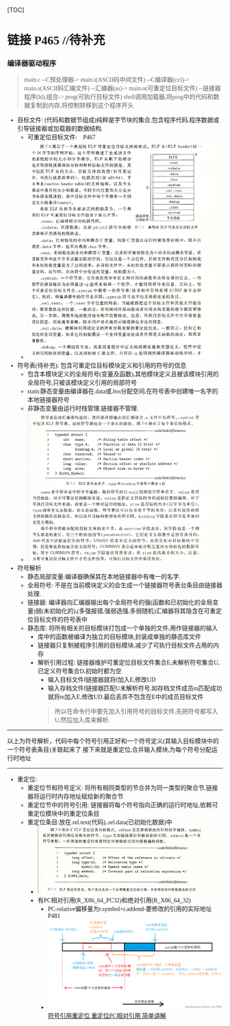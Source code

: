 [TOC]
<font face = "Consolas">

# 链接 P465 //待补充

### 编译器驱动程序 
> main.c --C预处理器-> 
main.i(ASCII码中间文件) --C编译器(ccl)-> 
main.s(ASCII码汇编文件) --汇编器(as)-> 
main.o(可重定位目标文件) --链接器程序(ld),组合->
prog(可执行目标文件)
shell调用加载器,将prog中的代码和数据复制到内存,将控制转移到这个程序开头

* 目标文件: (代码和数据节组成)纯粹是字节块的集合,包含程序代码,程序数据或引导链接器或加载器的数据结构.
    * 可重定位目标文件:　P467
    * ![ELF可重定位目标文件](./pics/8/1.1ELF可重定位目标文件.png)
* 符号表(待补充): 包含可重定位目标模块定义和引用的符号的信息
    * 包含本模块定义的全局符号(变量及函数),其他模块定义且被该模块引用的全局符号,只被该模块定义引用的局部符号
    * static静态变量由编译器在.data或.bss分配空间,在符号表中创建唯一名字的本地链接器符号
    * 非静态变量由运行时栈管理,链接器不管理.
    * ![ELF符号表条目](./pics/8/1.2ELF符号表条目.png)
* 符号解析
    * 静态局部变量:编译器确保其在本地链接器中有唯一的名字.
    * 全局符号: 不是在当前模块定义的会生成一个链接器符号表台条目由链接器处理.
    * 链接器: 编译器向汇编器输出每个全局符号的强(函数和已初始化的全局变量)弱(未初始化的),(多强报错,强弱选强,多弱随机)汇编器将其隐含在可重定位目标文件的符号表中
    * 静态库: 将所有相关的目标模块打包成一个单独的文件,用作链接器的输入
        * 库中的函数被编译为独立的目标模块,封装成单独的静态库文件
        * 链接器只复制被程序引用的目标模块,减少了可执行目标文件占用的内存
        * 解析引用过程: 链接器维护可重定位目标文件集合E,未解析符号集合U,已定义符号集合D,初始时都为空
            * 输入目标文件f链接器就将f加入E,修改UD
            * 输入存档文件f链接器匹配U未解析符号,如存档文件成员m匹配成功就将m加入E,修改UD.最后丢弃不包含在E中的成员目标文件
            > 所以在命令行中要先加入引用符号的目标文件,先把符号都写入U,然后加入库来解析.

*****
以上为符号解析，代码中每个符号引用正好和一个符号定义(其输入目标模块中的一个符号表条目)关联起来了
接下来就是重定位,合并输入模块,为每个符号分配运行时地址
**** 
* 重定位:
    * 重定位节和符号定义: 将所有相同类型的节合并为同一类型的聚合节,链接器将运行时内存地址赋给新的聚合节
    * 重定位节中的符号引用: 链接器将每个符号指向正确的运行时地址,依赖可重定位模块中的重定位条目
    * 重定位条目:放在.rel.text(代码),.rel.data(已初始化数据)中
        * ![ELF重定位条目](./pics/8/1.3ELF重定位条目.png)
        * 有PC相对引用(R_X86_64_PC32)和绝对引用(R_X86_64_32)
            * PC-relative偏移量为r.symbol+r.addend-要修改的引用的实际地址 P481
            * ![重定位条目图解](./pics/8/1.4重定位条目图解.png)
            [符号引用重定位 重定位PC相对引用 简单讲解](https://blog.csdn.net/weixin_44176696/article/details/106666236)